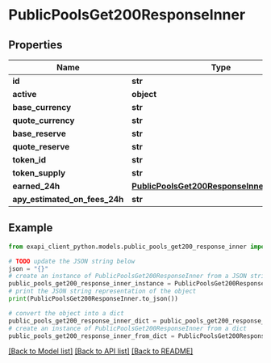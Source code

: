# PublicPoolsGet200ResponseInner


## Properties

Name | Type | Description | Notes
------------ | ------------- | ------------- | -------------
**id** | **str** |  | 
**active** | **object** |  | [optional] 
**base_currency** | **str** |  | 
**quote_currency** | **str** |  | 
**base_reserve** | **str** |  | 
**quote_reserve** | **str** |  | 
**token_id** | **str** |  | 
**token_supply** | **str** |  | 
**earned_24h** | [**PublicPoolsGet200ResponseInnerEarned24h**](PublicPoolsGet200ResponseInnerEarned24h.md) |  | 
**apy_estimated_on_fees_24h** | **str** |  | 

## Example

```python
from exapi_client_python.models.public_pools_get200_response_inner import PublicPoolsGet200ResponseInner

# TODO update the JSON string below
json = "{}"
# create an instance of PublicPoolsGet200ResponseInner from a JSON string
public_pools_get200_response_inner_instance = PublicPoolsGet200ResponseInner.from_json(json)
# print the JSON string representation of the object
print(PublicPoolsGet200ResponseInner.to_json())

# convert the object into a dict
public_pools_get200_response_inner_dict = public_pools_get200_response_inner_instance.to_dict()
# create an instance of PublicPoolsGet200ResponseInner from a dict
public_pools_get200_response_inner_from_dict = PublicPoolsGet200ResponseInner.from_dict(public_pools_get200_response_inner_dict)
```
[[Back to Model list]](../README.md#documentation-for-models) [[Back to API list]](../README.md#documentation-for-api-endpoints) [[Back to README]](../README.md)


